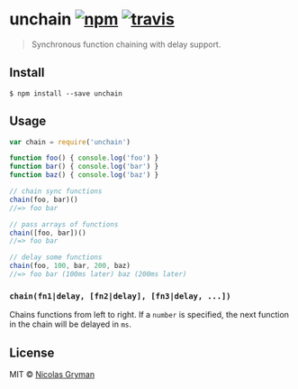 # unchain [![npm][npm-image]][npm-url] [![travis][travis-image]][travis-url]

[npm-image]: https://img.shields.io/npm/v/unchain.svg?style=flat
[npm-url]: https://npmjs.org/package/unchain
[travis-image]: https://img.shields.io/travis/ngryman/unchain.svg?style=flat
[travis-url]: https://travis-ci.org/ngryman/unchain

> Synchronous function chaining with delay support.


## Install

```
$ npm install --save unchain
```


## Usage

```js
var chain = require('unchain')

function foo() { console.log('foo') }
function bar() { console.log('bar') }
function baz() { console.log('baz') }

// chain sync functions
chain(foo, bar)()
//=> foo bar

// pass arrays of functions
chain([foo, bar])()
//=> foo bar

// delay some functions
chain(foo, 100, bar, 200, baz)
//=> foo bar (100ms later) baz (200ms later)
```


### `chain(fn1|delay, [fn2|delay], [fn3|delay, ...])`

Chains functions from left to right. If a `number` is specified, the next function in the chain
will be delayed in `ms`.


## License

MIT © [Nicolas Gryman](http://ngryman.sh)
